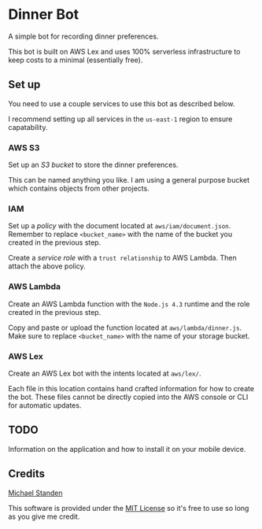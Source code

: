 # Dinner Bot

A simple bot for recording dinner preferences. 

This bot is built on AWS Lex and uses 100% serverless infrastructure to keep costs to a minimal (essentially free). 

## Set up

You need to use a couple services to use this bot as described below. 

I recommend setting up all services in the `us-east-1` region to ensure capatability. 

### AWS S3

Set up an *S3 bucket* to store the dinner preferences. 

This can be named anything you like. 
I am using a general purpose bucket which contains objects from other projects. 

### IAM

Set up a *policy* with the document located at `aws/iam/document.json`.
Remember to replace `<bucket_name>` with the name of the bucket you created in the previous step. 

Create a *service role* with a `trust relationship` to AWS Lambda. Then attach the above policy. 

### AWS Lambda

Create an AWS Lambda function with the `Node.js 4.3` runtime and the role created in the previous step. 

Copy and paste or upload the function located at `aws/lambda/dinner.js`. Make sure to replace `<bucket_name>` with the name of your storage bucket. 

### AWS Lex

Create an AWS Lex bot with the intents located at `aws/lex/`. 

Each file in this location contains hand crafted information for how to create the bot. 
These files cannot be directly copied into the AWS console or CLI for automatic updates. 

## TODO

Information on the application and how to install it on your mobile device. 

## Credits

[Michael Standen](https://michael.standen.link)

This software is provided under the [MIT License](https://tldrlegal.com/license/mit-license) so it's free to use so long as you give me credit.